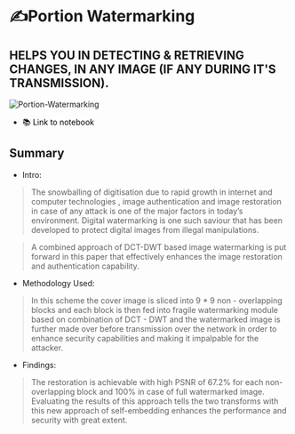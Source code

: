 # ✍️Portion Watermarking
## HELPS YOU IN DETECTING & RETRIEVING CHANGES, IN ANY IMAGE (IF ANY DURING IT'S TRANSMISSION).

![Portion-Watermarking](https://socialify.git.ci/suva007/Portion-Watermarking/image?description=1&descriptionEditable=Security%20Enhancement%20Using%20Combined%20DCT-DWT%20Digital%20Image%20Watermarking%20Technique&font=Bitter&language=1&name=1&owner=1&pattern=Floating%20Cogs&theme=Dark)

- <a href="https://github.com/suva007/Portion-Watermarking/blob/main/portion_watermark-2.ipynb" title="Link to notebook" style="background-color:#FFFFFF;color:#000000;text-decoration:none">📚 Link to notebook </a>

## Summary
- Intro:
>The snowballing of digitisation due to rapid growth in internet and computer technologies , image authentication and image restoration in case of any attack is one of the major factors in today’s environment. Digital watermarking is one such saviour that has been developed to protect digital images from illegal manipulations.

>A combined approach of DCT-DWT based image watermarking is put forward in this paper that effectively enhances the image restoration and authentication capability.
- Methodology Used:
>In this scheme the cover image is sliced into 9 * 9 non - overlapping blocks and each block is then fed into fragile watermarking module based on combination of DCT - DWT and the watermarked image is further made over before transmission over the network in order to enhance security capabilities and making it impalpable for the attacker.
- Findings:
>The restoration is achievable with high PSNR of 67.2% for each non-overlapping block and 100% in case of full watermarked image.
Evaluating the results of this approach tells the two transforms with this new approach of self-embedding enhances the performance and security with great extent.

